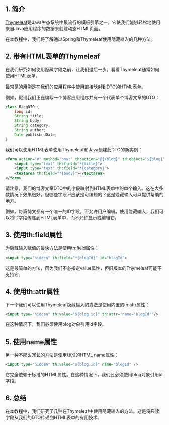 ## 1. 简介

[Thymeleaf](https://www.baeldung.com/thymeleaf-in-spring-mvc)是Java生态系统中最流行的模板引擎之一，它使我们能够轻松地使用来自Java应用程序的数据来创建动态HTML页面。

在本教程中，我们将了解通过Spring和Thymeleaf使用隐藏输入的几种方法。

## 2. 带有HTML表单的Thymeleaf

在我们研究如何使用隐藏字段之前，让我们退后一步，看看Thymeleaf通常如何使用HTML表单。

最常见的用例是在我们的应用程序中使用直接映射到DTO的HTML表单。

例如，假设我们正在编写一个博客应用程序并有一个代表单个博客文章的DTO：

```java
class BlogDTO {
    long id;
    String title;
    String body;
    String category;
    String author;
    Date publishedDate;  
}
```

我们可以使用HTML表单使用Thymeleaf和Java创建此DTO的新实例：

```xml
<form action="#" method="post" th:action="@{/blog}" th:object="${blog}">
    <input type="text" th:field="*{title}">
    <input type="text" th:field="*{category}">
    <textarea th:field="*{body}"></textarea>
</form>
```

请注意，我们的博客文章DTO中的字段映射到HTML表单中的单个输入。这在大多数情况下效果很好，但哪些字段不应该是可编辑的？这是隐藏输入可以提供帮助的地方。

例如，每篇博文都有一个唯一的ID字段，不允许用户编辑。使用隐藏输入，我们可以将ID字段传递到HTML表单中，而不允许显示或编辑它。

## 3. 使用th:field属性

为隐藏输入赋值的最快方法是使用th:field属性：

```xml
<input type="hidden" th:field="*{blogId}" id="blogId">
```

这是最简单的方法，因为我们不必指定value属性，但旧版本的Thymeleaf可能不支持它。

## 4. 使用th:attr属性

下一个我们可以使用Thymeleaf隐藏输入的方法是使用内置的th:attr属性：

```xml
<input type="hidden" th:value="${blog.id}" th:attr="name='blogId'"/>
```

在这种情况下，我们必须使用blog对象引用id字段。

## 5. 使用name属性

另一种不那么冗长的方法是使用标准的HTML name属性：

```xml
<input type="hidden" th:value="${blog.id}" name="blogId" />
```

它完全依赖于标准的HTML属性。在这种情况下，我们还必须使用blog对象引用id字段。

## 6. 总结

在本教程中，我们研究了几种在Thymeleaf中使用隐藏输入的方法。这是将只读字段从我们的DTO传递到HTML表单的有用技术。